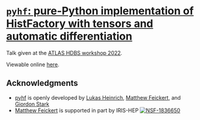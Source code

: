 # [`pyhf`: pure-Python implementation of HistFactory with tensors and automatic differentiation](https://indico.cern.ch/event/1132691/contributions/4994710/)

Talk given at the [ATLAS HDBS workshop 2022](https://indico.cern.ch/event/1132691/).

Viewable online [here](https://matthewfeickert-talks.github.io/talk-atlas-hdbs-workshop-2022/index.html).

## Acknowledgments

- [pyhf](https://github.com/scikit-hep/pyhf) is openly developed by [Lukas Heinrich](https://github.com/lukasheinrich), [Matthew Feickert](http://www.matthewfeickert.com/), and [Giordon Stark](https://github.com/kratsg)
- [Matthew Feickert](http://www.matthewfeickert.com/) is supported in part by IRIS-HEP
[![NSF-1836650](https://img.shields.io/badge/NSF-1836650-blue.svg)](https://nsf.gov/awardsearch/showAward?AWD_ID=1836650)
